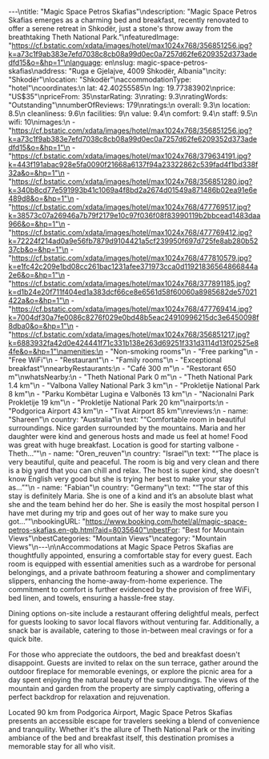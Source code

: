 ---\ntitle: "Magic Space Petros Skafias"\ndescription: "Magic Space Petros Skafias emerges as a charming bed and breakfast, recently renovated to offer a serene retreat in Shkodër, just a stone's throw away from the breathtaking Theth National Park."\nfeaturedImage: "https://cf.bstatic.com/xdata/images/hotel/max1024x768/356851256.jpg?k=a73c1f9ab383e7efd7038c8cb08a99d0ec0a7257d62fe6209352d373adedfd15&o=&hp=1"\nlanguage: en\nslug: magic-space-petros-skafias\naddress: "Ruga e Gjelajve, 4009 Shkodër, Albania"\ncity: "Shkodër"\nlocation: "Shkodër"\naccommodationType: "hotel"\ncoordinates:\n  lat: 42.40255585\n  lng: 19.77383902\nprice: "US$35"\npriceFrom: 35\nstarRating: 3\nrating: 9.3\nratingWords: "Outstanding"\nnumberOfReviews: 179\nratings:\n  overall: 9.3\n  location: 8.5\n  cleanliness: 9.6\n  facilities: 9\n  value: 9.4\n  comfort: 9.4\n  staff: 9.5\n  wifi: 10\nimages:\n  - "https://cf.bstatic.com/xdata/images/hotel/max1024x768/356851256.jpg?k=a73c1f9ab383e7efd7038c8cb08a99d0ec0a7257d62fe6209352d373adedfd15&o=&hp=1"\n  - "https://cf.bstatic.com/xdata/images/hotel/max1024x768/379634191.jpg?k=443f191abac928e5fa0090f21668a6137f94a23322862c539fad4f1bd338f32a&o=&hp=1"\n  - "https://cf.bstatic.com/xdata/images/hotel/max1024x768/356851280.jpg?k=340b8cd77e591993b41c1069a4f8bd2a2674d01549a871486b02ea91e6e489d8&o=&hp=1"\n  - "https://cf.bstatic.com/xdata/images/hotel/max1024x768/477769517.jpg?k=38573c07a26946a7b79f2179e10c97f036f08f83990119b2bbcead1483daa966&o=&hp=1"\n  - "https://cf.bstatic.com/xdata/images/hotel/max1024x768/477769412.jpg?k=72224f214ad0a9e56fb7879d9104421a5cf239950f697d725fe8ab280b5237cb&o=&hp=1"\n  - "https://cf.bstatic.com/xdata/images/hotel/max1024x768/477810579.jpg?k=e1fc42c209e1bd08cc261bac1231afee371973cca0d11921836564866844a2e6&o=&hp=1"\n  - "https://cf.bstatic.com/xdata/images/hotel/max1024x768/377891185.jpg?k=d1b24e20f711f404ed1a383dcf66ce8e6561d58f60060a8985682de57021422a&o=&hp=1"\n  - "https://cf.bstatic.com/xdata/images/hotel/max1024x768/477769414.jpg?k=7004df30a7fe0086c8276f029e0bd48b5eac24910996215dc3e6450098f8dba0&o=&hp=1"\n  - "https://cf.bstatic.com/xdata/images/hotel/max1024x768/356851217.jpg?k=6883932fa42d0e424441f71c331b138e263d69251f331d3114d13f02525e84fe&o=&hp=1"\namenities:\n  - "Non-smoking rooms"\n  - "Free parking"\n  - "Free WiFi"\n  - "Restaurant"\n  - "Family rooms"\n  - "Exceptional breakfast"\nnearbyRestaurants:\n  - "Café 300 m"\n  - "Restorant 650 m"\nwhatsNearby:\n  - "Theth National Park 0 m"\n  - "Theth National Park 1.4 km"\n  - "Valbona Valley National Park 3 km"\n  - "Prokletije National Park 8 km"\n  - "Parku Kombëtar Lugina e Valbonës 13 km"\n  - "Nacionalni Park Prokletije 19 km"\n  - "Prokletije National Park 20 km"\nairports:\n  - "Podgorica Airport 43 km"\n  - "Tivat Airport 85 km"\nreviews:\n  - name: "Shareen"\n    country: "Australia"\n    text: "“Comfortable room in beautiful surroundings. Nice garden surrounded by the mountains. Maria and her daughter were kind and generous hosts and made us feel at home! Food was great with huge breakfast.
Location is good for starting valbone - Theth...”"\n  - name: "Oren_reuven"\n    country: "Israel"\n    text: "“The place is very beautiful, quite and peaceful. The room is big and very clean and there is a big yard that you can chill and relax. The host is super kind, she doesn't know English very good but she is trying her best to make your stay as...”"\n  - name: "Fabian"\n    country: "Germany"\n    text: "“The star of this stay is definitely Maria. She is one of a kind and it’s an absolute blast what she and the team behind her do her.
She is easily the most hospital person I have met during my trip and goes out of her way to make sure you got...”"\nbookingURL: "https://www.booking.com/hotel/al/magic-space-petros-skafias.en-gb.html?aid=8035640"\nbestFor: "Best for Mountain Views"\nbestCategories: "Mountain Views"\ncategory: "Mountain Views"\n---\n\nAccommodations at Magic Space Petros Skafias are thoughtfully appointed, ensuring a comfortable stay for every guest. Each room is equipped with essential amenities such as a wardrobe for personal belongings, and a private bathroom featuring a shower and complimentary slippers, enhancing the home-away-from-home experience. The commitment to comfort is further evidenced by the provision of free WiFi, bed linen, and towels, ensuring a hassle-free stay.

Dining options on-site include a restaurant offering delightful meals, perfect for guests looking to savor local flavors without venturing far. Additionally, a snack bar is available, catering to those in-between meal cravings or for a quick bite.

For those who appreciate the outdoors, the bed and breakfast doesn't disappoint. Guests are invited to relax on the sun terrace, gather around the outdoor fireplace for memorable evenings, or explore the picnic area for a day spent enjoying the natural beauty of the surroundings. The views of the mountain and garden from the property are simply captivating, offering a perfect backdrop for relaxation and rejuvenation.

Located 90 km from Podgorica Airport, Magic Space Petros Skafias presents an accessible escape for travelers seeking a blend of convenience and tranquility. Whether it's the allure of Theth National Park or the inviting ambiance of the bed and breakfast itself, this destination promises a memorable stay for all who visit.